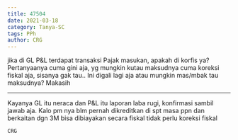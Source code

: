 ```yaml
---
title: 47504
date: 2021-03-18
category: Tanya-SC
tags: PPh
author: CRG
---
```


jika di GL P&L terdapat transaksi Pajak masukan, apakah di korfis ya? Pertanyaanya cuma gini aja, yg mungkin kutau maksudnya cuma koreksi fiskal aja, sisanya gak tau.. Ini digali lagi aja atau mungkin mas/mbak tau maksudnya? Makasih

---

Kayanya GL itu neraca dan P&L itu laporan laba rugi, konfirmasi sambil jawab aja. Kalo pm nya blm pernah dikreditkan di spt masa ppn dan berkaitan dgn 3M bisa dibiayakan secara fiskal tidak perlu koreksi fiskal

`CRG`
